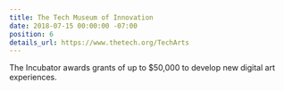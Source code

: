 ```yaml
---
title: The Tech Museum of Innovation
date: 2018-07-15 00:00:00 -07:00
position: 6
details_url: https://www.thetech.org/TechArts
---
```


The Incubator awards grants of up to $50,000 to develop new digital art experiences.

